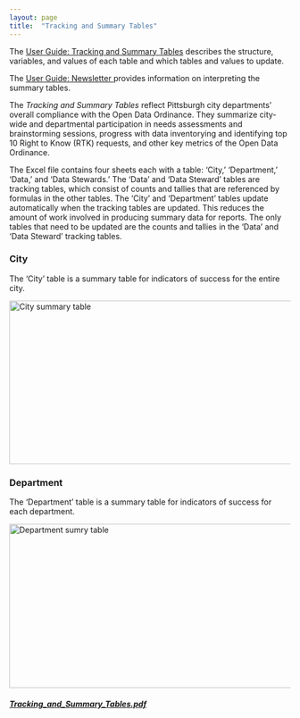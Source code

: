 ```yaml
---
layout: page
title:  "Tracking and Summary Tables"
---
```


The <a href="https://lisaover.github.io/DataGovHealthStatusChecks/Documents/User_Guide_Tracking_and_Summary_Tables.pdf" target="_blank">User Guide: Tracking and Summary Tables</a> describes the structure, variables, and values of each table and which tables and values to update.

The <a href="https://lisaover.github.io/DataGovHealthStatusChecks/Documents/User_Guide_Newsletter.pdf" target="_blank">User Guide: Newsletter </a> provides information on interpreting the summary tables.

The _Tracking and Summary Tables_ reflect Pittsburgh city departments&rsquo; overall compliance with the Open Data Ordinance. They summarize city-wide and departmental participation in needs assessments and brainstorming sessions, progress with data inventorying and identifying top 10 Right to Know (RTK) requests, and other key metrics of the Open Data Ordinance. 

The Excel file contains four sheets each with a table: &lsquo;City,&rsquo; &lsquo;Department,&rsquo; &lsquo;Data,&rsquo; and &lsquo;Data Stewards.&rsquo; The &lsquo;Data&rsquo; and &lsquo;Data Steward&rsquo; tables are tracking tables, which consist of counts and tallies that are referenced by formulas in the other tables. The &lsquo;City&rsquo; and &lsquo;Department&rsquo; tables update automatically when the tracking tables are updated. This reduces the amount of work involved in producing summary data for reports. The only tables that need to be updated are the counts and tallies in the &lsquo;Data&rsquo; and &lsquo;Data Steward&rsquo; tracking tables.

### City

The &lsquo;City&rsquo; table is a summary table for indicators of success for the entire city. 

<img src="https://lisaover.github.io/DataGovHealthStatusChecks/Images/City_Summary.png" width="700" height="293" alt="City summary table" />

### Department

The &lsquo;Department&rsquo; table is a summary table for indicators of success for each department. 

<img src="https://lisaover.github.io/DataGovHealthStatusChecks/Images/Department_Summary.png" width="700" height="294" alt="Department sumry table" />

##### <a href="https://lisaover.github.io/DataGovHealthStatusChecks/Documents/Tracking_and_Summary_Tables.pdf" target="_blank">Tracking_and_Summary_Tables.pdf</a>